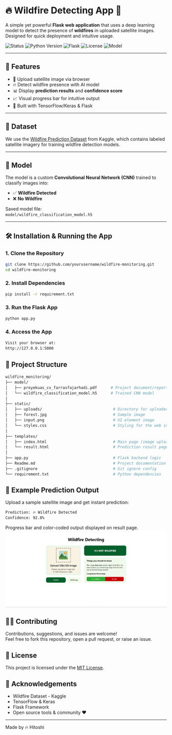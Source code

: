 # 🔥 Wildfire Detecting App 🌲

A simple yet powerful **Flask web application** that uses a deep learning model to detect the presence of **wildfires** in uploaded satellite images. Designed for quick deployment and intuitive usage.

![Status](https://img.shields.io/badge/status-active-brightgreen?style=flat-square)
![Python Version](https://img.shields.io/badge/python-3.7%2B-blue?style=flat-square)
![Flask](https://img.shields.io/badge/Flask-2.x-lightgrey?style=flat-square)
![License](https://img.shields.io/github/license/yourusername/wildfire-monitoring?style=flat-square)
![Model](https://img.shields.io/badge/model-CNN-orange?style=flat-square)

---

## 🚀 Features

- 📸 Upload satellite image via browser
- 🔥 Detect wildfire presence with AI model
- 📊 Display **prediction results** and **confidence score**
- 📈 Visual progress bar for intuitive output
- 🧠 Built with TensorFlow/Keras & Flask

---

## 📂 Dataset

We use the [Wildfire Prediction Dataset](https://www.kaggle.com/datasets/abdelghaniaaba/wildfire-prediction-dataset) from Kaggle, which contains labeled satellite imagery for training wildfire detection models.

---

## 🧠 Model

The model is a custom **Convolutional Neural Network (CNN)** trained to classify images into:
- ✅ **Wildfire Detected**
- ❌ **No Wildfire**

Saved model file:  
`model/wildfire_classification_model.h5`

---

## 🛠️ Installation & Running the App

### 1. Clone the Repository
```bash
git clone https://github.com/yourusername/wildfire-monitoring.git
cd wildfire-monitoring
```

### 2. Install Dependencies
```bash
pip install -r requirement.txt
```

### 3. Run the Flask App
```bash
python app.py
```

### 4. Access the App
```bash
Visit your browser at:
http://127.0.0.1:5000
```

## 📁 Project Structure
```bash
wildfire_monitoring/
├── model/
│   ├── proyekuas_cv_farrasfajarhadi.pdf      # Project document/report
│   └── wildfire_classification_model.h5      # Trained CNN model
│
├── static/
│   ├── uploads/                               # Directory for uploaded images
│   ├── forest.jpg                             # Sample image
│   ├── input.png                              # UI element image
│   └── styles.css                             # Styling for the web interface
│
├── templates/
│   ├── index.html                             # Main page (image upload)
│   └── result.html                            # Prediction result page
│
├── app.py                                     # Flask backend logic
├── Readme.md                                  # Project documentation
├── .gitignore                                 # Git ignore config
└── requirement.txt                            # Python dependencies
```

## 📸 Example Prediction Output

Upload a sample satellite image and get instant prediction:
```bash
Prediction: 🔥 Wildfire Detected  
Confidence: 92.8%
```
Progress bar and color-coded output displayed on result page.
![UI Preview](static/UI.png)

## 🧑‍💻 Contributing
Contributions, suggestions, and issues are welcome! <br/>
Feel free to fork this repository, open a pull request, or raise an issue.

## 📄 License
This project is licensed under the [MIT License](LICENSE).

## 🙏 Acknowledgements
- Wildfire Dataset - Kaggle
- TensorFlow & Keras
- Flask Framework
- Open source tools & community ❤️

---
Made by 🔥 Hitoshi
